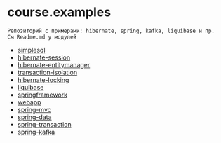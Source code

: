# course.examples

```
Репозиторий с примерами: hibernate, spring, kafka, liquibase и пр.
См Readme.md у модулей
```
* [simplesql](simplesql/README.md)
* [hibernate-session](hibernate-session/README.md)
* [hibernate-entitymanager](hibernate-entitymanager/README.md)
* [transaction-isolation](transaction-isolation/README.md)
* [hibernate-locking](hibernate-locking/README.md)
* [liquibase](liquibase/README.md)
* [springframework](springframework/README.md)
* [webapp](webapp/README.md)
* [spring-mvc](spring-mvc/README.md)
* [spring-data](spring-data/README.md)
* [spring-transaction](spring-transaction/README.md)
* [spring-kafka](spring-kafka/README.md)
